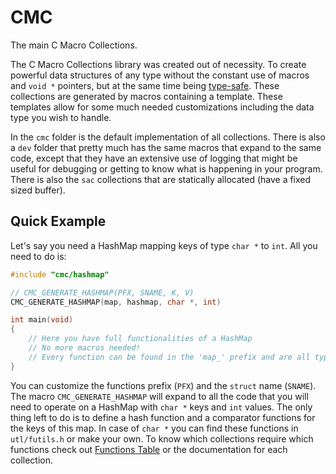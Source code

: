 # CMC

The main C Macro Collections.

The C Macro Collections library was created out of necessity. To create powerful data structures of any type without the constant use of macros and `void *` pointers, but at the same time being [type-safe](https://en.wikipedia.org/wiki/Type_safety). These collections are generated by macros containing a template. These templates allow for some much needed customizations including the data type you wish to handle.

In the `cmc` folder is the default implementation of all collections. There is also a `dev` folder that pretty much has the same macros that expand to the same code, except that they have an extensive use of logging that might be useful for debugging or getting to know what is happening in your program. There is also the `sac` collections that are statically allocated (have a fixed sized buffer).

## Quick Example

Let's say you need a HashMap mapping keys of type `char *` to `int`. All you need to do is:

```c
#include "cmc/hashmap"

// CMC_GENERATE_HASHMAP(PFX, SNAME, K, V)
CMC_GENERATE_HASHMAP(map, hashmap, char *, int)

int main(void)
{
    // Here you have full functionalities of a HashMap
    // No more macros needed!
    // Every function can be found in the 'map_' prefix and are all type-safe
}
```

You can customize the functions prefix (`PFX`) and the `struct` name (`SNAME`). The macro `CMC_GENERATE_HASHMAP` will expand to all the code that you will need to operate on a HashMap with `char *` keys and `int` values. The only thing left to do is to define a hash function and a comparator functions for the keys of this map. In case of `char *` you can find these functions in `utl/futils.h` or make your own. To know which collections require which functions check out [Functions Table](../cor/functions_table/index.html) or the documentation for each collection.
